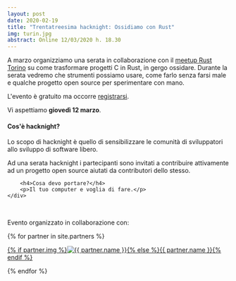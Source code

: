 ```yaml
---
layout: post
date: 2020-02-19
title: "Trentatreesima hacknight: Ossidiamo con Rust"
img: turin.jpg
abstract: Online 12/03/2020 h. 18.30
---
```


<div class="row">
    <div class="col-lg-12">
    <p>
	A marzo organizziamo una serata in collaborazione con il <a href="https://www.meetup.com/it-IT/Mozilla-Torino/" target="_blank">meetup Rust Torino</a> su come trasformare progetti C in Rust, in gergo ossidare. Durante la serata vedremo che strumenti possiamo usare, come farlo senza farsi male e qualche progetto open source per sperimentare con mano.
    </p>
        <p>L'evento è gratuito ma occorre <a href="https://https://tohacknight-rustoxidize.eventbrite.it/" target="_blank" title="Registrati all'evento tramite eventbrite">registrarsi</a>.</p>
        <p>Vi aspettiamo <strong>giovedì 12 marzo</strong>.</p>
    </div>
</div>

<div class="row">
    <div class="col-lg-12">
        <h4>Cos'è hacknight?</h4>
        <p>Lo scopo di hacknight è quello di sensibilizzare le comunità di sviluppatori allo sviluppo di software libero.</p>
        <p>Ad una serata hacknight i partecipanti sono invitati a contribuire attivamente ad un progetto open source aiutati da contributori dello stesso.</p>

        <h4>Cosa devo portare?</h4>
        <p>Il tuo computer e voglia di fare.</p>
    </div>
</div>

<div class="row">
    <div class="col-lg-12">
        <p><br></p>
        <p>Evento organizzato in collaborazione con:</p>
        {% for partner in site.partners %}
            <p><a href="{{ partner.url }}" target="_blank">{% if partner.img %}<img src="{{ partner.img }}" alt="{{ partner.name }}">{% else %}{{ partner.name }}{% endif %}</a></p>
        {% endfor %}
    </div>
</div>
